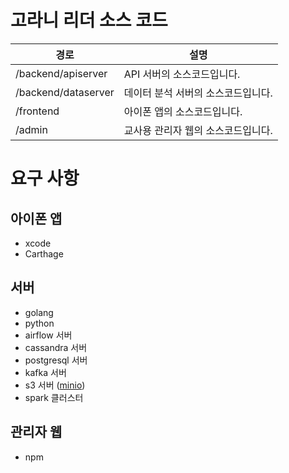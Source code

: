 # 고라니 리더 소스 코드

| 경로                | 설명                                   |
|---------------------|----------------------------------------|
| /backend/apiserver  | API 서버의 소스코드입니다.             |
| /backend/dataserver | 데이터 분석 서버의 소스코드입니다.     |
| /frontend           | 아이폰 앱의 소스코드입니다. |
| /admin              | 교사용 관리자 웹의 소스코드입니다.     |

# 요구 사항

## 아이폰 앱

* xcode
* Carthage

## 서버

* golang
* python
* airflow 서버
* cassandra 서버
* postgresql 서버
* kafka 서버
* s3 서버 ([minio](https://min.io/))
* spark 클러스터

## 관리자 웹

* npm
